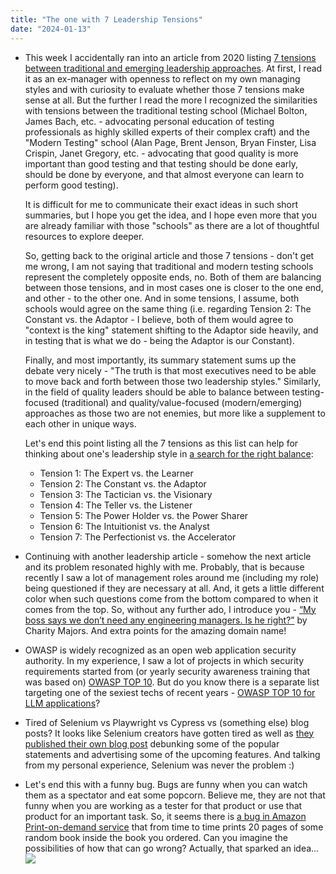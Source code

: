 ```yaml
---
title: "The one with 7 Leadership Tensions"
date: "2024-01-13"
---
```


- This week I accidentally ran into an article from 2020 listing [7 tensions between traditional and emerging leadership approaches](https://hbr.org/2020/02/every-leader-needs-to-navigate-these-7-tensions). At first, I read it as an ex-manager with openness to reflect on my own managing styles and with curiosity to evaluate whether those 7 tensions make sense at all. But the further I read the more I recognized the similarities with tensions between the traditional testing school (Michael Bolton, James Bach, etc. - advocating personal education of testing professionals as highly skilled experts of their complex craft) and the "Modern Testing" school (Alan Page, Brent Jenson, Bryan Finster, Lisa Crispin, Janet Gregory, etc. - advocating that good quality is more important than good testing and that testing should be done early, should be done by everyone, and that almost everyone can learn to perform good testing).  
      
    It is difficult for me to communicate their exact ideas in such short summaries, but I hope you get the idea, and I hope even more that you are already familiar with those "schools" as there are a lot of thoughtful resources to explore deeper.  
      
    So, getting back to the original article and those 7 tensions - don't get me wrong, I am not saying that traditional and modern testing schools represent the completely opposite ends, no. Both of them are balancing between those tensions, and in most cases one is closer to the one end, and other - to the other one. And in some tensions, I assume, both schools would agree on the same thing (i.e. regarding Tension 2: The Constant vs. the Adaptor - I believe, both of them would agree to "context is the king" statement shifting to the Adaptor side heavily, and in testing that is what we do - being the Adaptor is our Constant).  
      
    Finally, and most importantly, its summary statement sums up the debate very nicely - "The truth is that most executives need to be able to move back and forth between those two leadership styles." Similarly, in the field of quality leaders should be able to balance between testing-focused (traditional) and quality/value-focused (modern/emerging) approaches as those two are not enemies, but more like a supplement to each other in unique ways.  
      
    Let's end this point listing all the 7 tensions as this list can help for thinking about one's leadership style in [a search for the right balance](https://hbr.org/2022/01/finding-the-right-balance-and-flexibility-in-your-leadership-style):
    - Tension 1: The Expert vs. the Learner
    - Tension 2: The Constant vs. the Adaptor
    - Tension 3: The Tactician vs. the Visionary
    - Tension 4: The Teller vs. the Listener
    - Tension 5: The Power Holder vs. the Power Sharer
    - Tension 6: The Intuitionist vs. the Analyst
    - Tension 7: The Perfectionist vs. the Accelerator

- Continuing with another leadership article - somehow the next article and its problem resonated highly with me. Probably, that is because recently I saw a lot of management roles around me (including my role) being questioned if they are necessary at all. And, it gets a little different color when such questions come from the bottom compared to when it comes from the top. So, without any further ado, I introduce you - [“My boss says we don’t need any engineering managers. Is he right?”](https://charity.wtf/2024/01/05/questionable-advice-my-boss-says-we-dont-need-any-engineering-managers-is-he-right/) by Charity Majors. And extra points for the amazing domain name!

- OWASP is widely recognized as an open web application security authority. In my experience, I saw a lot of projects in which security requirements started from (or yearly security awareness training that was based on) [OWASP TOP 10](https://owasp.org/www-project-top-ten/). But do you know there is a separate list targeting one of the sexiest techs of recent years - [OWASP TOP 10 for LLM applications](https://owasp.org/www-project-top-10-for-large-language-model-applications/)?

- Tired of Selenium vs Playwright vs Cypress vs (something else) blog posts? It looks like Selenium creators have gotten tired as well as [they published their own blog post](https://www.selenium.dev/blog/2024/selenium-vs-blog-posts/) debunking some of the popular statements and advertising some of the upcoming features. And talking from my personal experience, Selenium was never the problem :)

- Let's end this with a funny bug. Bugs are funny when you can watch them as a spectator and eat some popcorn. Believe me, they are not that funny when you are working as a tester for that product or use that product for an important task. So, it seems there is [a bug in Amazon Print-on-demand service](https://www.linkedin.com/posts/gergelyorosz_most-of-my-books-are-sold-via-amazons-pod-activity-7150059555270389760-fbpj/) that from time to time prints 20 pages of some random book inside the book you ordered. Can you imagine the possibilities of how that can go wrong? Actually, that sparked an idea...
![](https://testwhere.wordpress.com/wp-content/uploads/2024/01/image-4.png?w=785)
